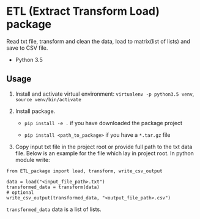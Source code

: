 # ETL (Extract Transform Load) package

Read txt file, transform and clean the data, load
to matrix(list of lists) and save to CSV file.

- Python 3.5

## Usage
1. Install and activate virtual environment: `virtualenv -p python3.5 venv`, 
`source venv/bin/activate`
2. Install package.

   - `pip install -e .` if you have downloaded the package project
   
   - `pip install <path_to_package>` if you have a `*.tar.gz` file

3. Copy input txt file in the project root or provide full path to the txt data file.
Below is an example for the file which lay in project root. In python module write:
```
from ETL_package import load, transform, write_csv_output

data = load("<input_file_path>.txt")
transformed_data = transform(data)
# optional
write_csv_output(transformed_data, "<output_file_path>.csv")
```
`transformed_data` data is a list of lists.